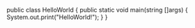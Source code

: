 public class HelloWorld
{
	  public static void main(string []args)
      {	
	      System.out.print("HelloWorld!");
      }
}
